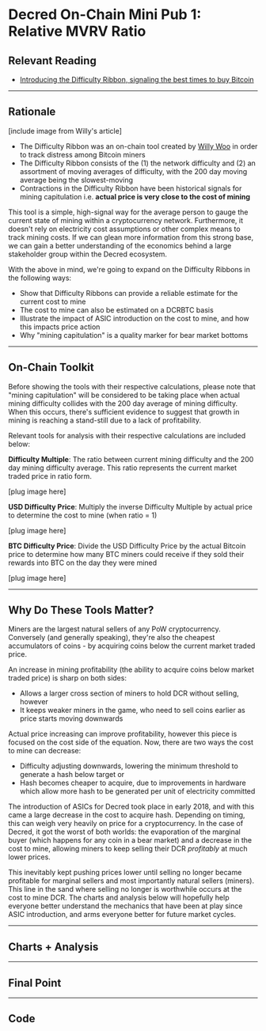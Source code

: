 # Decred On-Chain Mini Pub 1: Relative MVRV Ratio

## Relevant Reading

- [Introducing the Difficulty Ribbon, signaling the best times to buy Bitcoin](https://woobull.com/introducing-the-difficulty-ribbon-the-best-times-to-buy-bitcoin/)

---
## Rationale

[include image from Willy's article]

- The Difficulty Ribbon was an on-chain tool created by [Willy Woo](https://twitter.com/woonomic) in order to track distress among Bitcoin miners
- The Difficulty Ribbon consists of the (1) the network difficulty and (2) an assortment of moving averages of difficulty, with the 200 day moving average being the slowest-moving
- Contractions in the Difficulty Ribbon have been historical signals for mining capitulation i.e. **actual price is very close to the cost of mining**

This tool is a simple, high-signal way for the average person to gauge the current state of mining within a cryptocurrency network. Furthermore, it doesn't rely on electricity cost assumptions or other complex means to track mining costs. If we can glean more information from this strong base, we can gain a better understanding of the economics behind a large stakeholder group within the Decred ecosystem.

With the above in mind, we're going to expand on the Difficulty Ribbons in the following ways:

- Show that Difficulty Ribbons can provide a reliable estimate for the current cost to mine 
- The cost to mine can also be estimated on a DCRBTC basis
- Illustrate the impact of ASIC introduction on the cost to mine, and how this impacts price action
- Why "mining capitulation" is a quality marker for bear market bottoms

---

## On-Chain Toolkit

Before showing the tools with their respective calculations, please note that "mining capitulation" will be considered to be taking place when actual mining difficulty collides with the 200 day average of mining difficulty. When this occurs, there's sufficient evidence to suggest that growth in mining is reaching a stand-still due to a lack of profitability.

Relevant tools for analysis with their respective calculations are included below:

**Difficulty Multiple**: The ratio between current mining difficulty and the 200 day mining difficulty average. This ratio represents the current market traded price in ratio form.

[plug image here]

**USD Difficulty Price**: Multiply the inverse Difficulty Multiple by actual price to determine the cost to mine (when ratio = 1)

[plug image here]

**BTC Difficulty Price**: Divide the USD Difficulty Price by the actual Bitcoin price to determine how many BTC miners could receive if they sold their rewards into BTC on the day they were mined

[plug image here]

---
## Why Do These Tools Matter?

Miners are the largest natural sellers of any PoW cryptocurrency. Conversely (and generally speaking), they're also the cheapest accumulators of coins - by acquiring coins below the current market traded price.

An increase in mining profitability (the ability to acquire coins below market traded price) is sharp on both sides: 

- Allows a larger cross section of miners to hold DCR without selling, however
- It keeps weaker miners in the game, who need to sell coins earlier as price starts moving downwards

Actual price increasing can improve profitability, however this piece is focused on the cost side of the equation. Now, there are two ways the cost to mine can decrease:

- Difficulty adjusting downwards, lowering the minimum threshold to generate a hash below target or
- Hash becomes cheaper to acquire, due to improvements in hardware which allow more hash to be generated per unit of electricity committed

The introduction of ASICs for Decred took place in early 2018, and with this came a large decrease in the cost to acquire hash. Depending on timing, this can weigh very heavily on price for a cryptocurrency. In the case of Decred, it got the worst of both worlds: the evaporation of the marginal buyer (which happens for any coin in a bear market) and a decrease in the cost to mine, allowing miners to keep selling their DCR *profitably* at much lower prices. 

This inevitably kept pushing prices lower until selling no longer became profitable for marginal sellers and most importantly natural sellers (miners). This line in the sand where selling no longer is worthwhile occurs at the cost to mine DCR. The charts and analysis below will hopefully help everyone better understand the mechanics that have been at play since ASIC introduction, and arms everyone better for future market cycles.

---
## Charts + Analysis


---
## Final Point



---
## Code